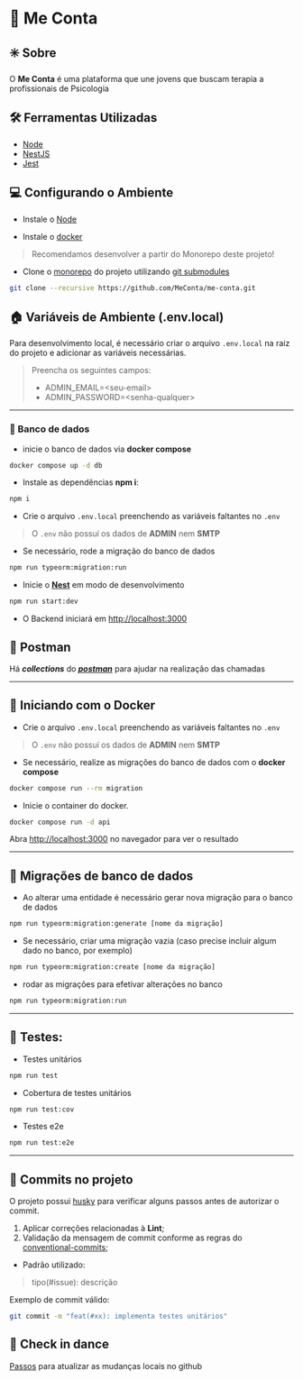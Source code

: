 # 💬 Me Conta

## ✳️ Sobre
O **Me Conta** é uma plataforma que une jovens que buscam terapia a profissionais de Psicologia

## 🛠 Ferramentas Utilizadas
- [Node](https://nodejs.dev)
- [NestJS](https://nestjs.com)
- [Jest](https://jestjs.io)

## 💻 Configurando o Ambiente

- Instale o [Node](https://nodejs.org/en/download/)

- Instale o [docker](https://www.docker.com)

> Recomendamos desenvolver a partir do Monorepo deste projeto!
- Clone o [monorepo](https://github.com/MeConta/me-conta) do projeto utilizando [git submodules](https://git-scm.com/book/en/v2/Git-Tools-Submodules)
```bash
git clone --recursive https://github.com/MeConta/me-conta.git
````

## 🏠 Variáveis de Ambiente (.env.local)
Para desenvolvimento local, é necessário criar o arquivo `.env.local` na raiz do projeto e adicionar as variáveis necessárias.

> Preencha os seguintes campos:
> - ADMIN_EMAIL=\<seu-email>
> - ADMIN_PASSWORD=\<senha-qualquer>

---

### 🎲 Banco de dados
- inicie o banco de dados via **docker compose**
```bash
docker compose up -d db
```
- Instale as dependências **npm i**:
```bash
npm i
```
- Crie o arquivo `.env.local` preenchendo as variáveis faltantes no `.env`
> O `.env` não possuí os dados de **ADMIN** nem **SMTP**

- Se necessário, rode a migração do banco de dados
```bash
npm run typeorm:migration:run
```

- Inicie o [**Nest**](http://nestjs.com) em modo de desenvolvimento
```bash
npm run start:dev
```

- O Backend iniciará em [http://localhost:3000](http://localhost:3000)

## :rocket: Postman
Há _**collections**_ do [**_postman_**](https://www.postman.com) para ajudar na realização das chamadas

---

## 🐳 Iniciando com o Docker
- Crie o arquivo `.env.local` preenchendo as variáveis faltantes no `.env`
> O `.env` não possuí os dados de **ADMIN** nem **SMTP**
- Se necessário, realize as migrações do banco de dados com o **docker compose**
```bash
docker compose run --rm migration
```
- Inicie o container do docker.
```bash
docker compose run -d api
```

Abra [http://localhost:3000](http://localhost:3000) no navegador para ver o resultado

---

## 🎲 Migrações de banco de dados
- Ao alterar uma entidade é necessário gerar nova migração para o banco de dados
```bash
npm run typeorm:migration:generate [nome da migração]
```
- Se necessário, criar uma migração vazia (caso precise incluir algum dado no banco, por exemplo)
```bash
npm run typeorm:migration:create [nome da migração]
```

- rodar as migrações para efetivar alterações no banco
```bash
npm run typeorm:migration:run
```
---

## 🧪 Testes:
- Testes unitários
```bash
npm run test
```
- Cobertura de testes unitários
```bash
npm run test:cov
```
- Testes e2e
```bash
npm run test:e2e
```
---

## 🚀 Commits no projeto

O projeto possui [husky](https://github.com/typicode/husky) para verificar alguns passos antes de autorizar o commit.

1. Aplicar correções relacionadas à **Lint**;
3. Validação da mensagem de commit conforme as regras do [conventional-commits](https://www.conventionalcommits.org/en/v1.0.0/);
  - Padrão utilizado:
  > tipo(#issue): descrição

Exemplo de commit válido:
  ```bash
  git commit -m "feat(#xx): implementa testes unitários"
  ```
## 👣 Check in dance
[Passos](https://github.com/MeConta/me-conta/blob/main/check-in-dance.md) para atualizar as mudanças locais no github 